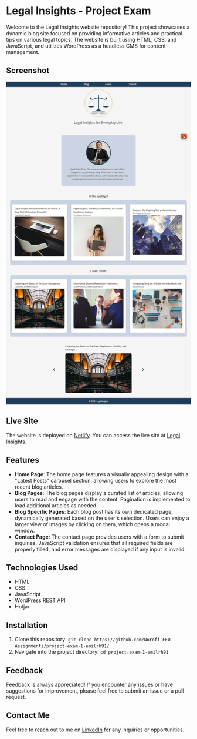 # Legal Insights - Project Exam

Welcome to the Legal Insights website repository! This project showcases a dynamic blog site focused on providing informative articles and practical tips on various legal topics. The website is built using HTML, CSS, and JavaScript, and utilizes WordPress as a headless CMS for content management.

## Screenshot

![App Screenshot](./images/legalinsights.jpg)

## Live Site

The website is deployed on [Netlify](https://www.netlify.com/). You can access the live site at [Legal Insights](https://legalinsights.netlify.app/).

## Features

- **Home Page**: The home page features a visually appealing design with a "Latest Posts" carousel section, allowing users to explore the most recent blog articles.
- **Blog Pages**: The blog pages display a curated list of articles, allowing users to read and engage with the content. Pagination is implemented to load additional articles as needed.
- **Blog Specific Pages**: Each blog post has its own dedicated page, dynamically generated based on the user's selection. Users can enjoy a larger view of images by clicking on them, which opens a modal window.
- **Contact Page**: The contact page provides users with a form to submit inquiries. JavaScript validation ensures that all required fields are properly filled, and error messages are displayed if any input is invalid.

## Technologies Used

- HTML
- CSS
- JavaScript
- WordPress REST API
- Hotjar

## Installation

1. Clone this repository: `git clone https://github.com/Noroff-FEU-Assignments/project-exam-1-emilrh91/`
2. Navigate into the project directory: `cd project-exam-1-emilrh91`

## Feedback

Feedback is always appreciated! If you encounter any issues or have suggestions for improvement, please feel free to submit an issue or a pull request.

## Contact Me
Feel free to reach out to me on [LinkedIn](https://www.linkedin.com/in/emil-halvorsen-2380b3103/) for any inquiries or opportunities.

